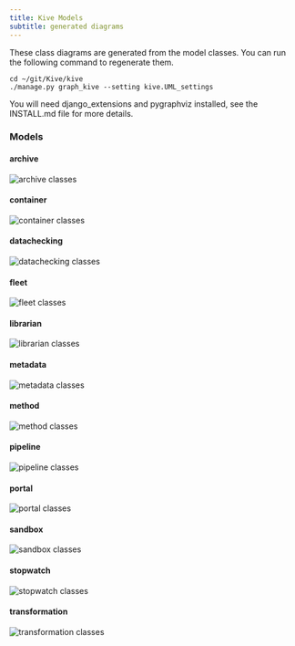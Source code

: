 ```yaml
---
title: Kive Models
subtitle: generated diagrams
---
```


These class diagrams are generated from the model classes. You can run the following command to regenerate them.

    cd ~/git/Kive/kive
    ./manage.py graph_kive --setting kive.UML_settings

You will need django_extensions and pygraphviz installed, see the INSTALL.md file for more details.

### Models ###
#### archive ####
![archive classes](archive.png)

#### container ####
![container classes](container.png)

#### datachecking ####
![datachecking classes](datachecking.png)

#### fleet ####
![fleet classes](fleet.png)

#### librarian ####
![librarian classes](librarian.png)

#### metadata ####
![metadata classes](metadata.png)

#### method ####
![method classes](method.png)

#### pipeline ####
![pipeline classes](pipeline.png)

#### portal ####
![portal classes](portal.png)

#### sandbox ####
![sandbox classes](sandbox.png)

#### stopwatch ####
![stopwatch classes](stopwatch.png)

#### transformation ####
![transformation classes](transformation.png)

